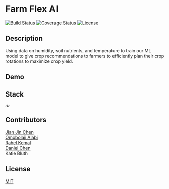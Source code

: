 # Farm Flex AI 

[![Build Status](https://img.shields.io/travis/username/reponame.svg?style=flat-square)](https://travis-ci.org/username/reponame)
[![Coverage Status](https://img.shields.io/coveralls/username/reponame.svg?style=flat-square)](https://coveralls.io/github/username/reponame)
[![License](https://img.shields.io/github/license/isayahc/python-sample-template.svg?style=flat-square)](LICENSE)

## Description

Using data on humidity, soil nutrients, and temperature to train our ML model to give crop recommendations to farmers to efficiently plan 
their crop rotations to maximize crop yield.  

## Demo



## Stack 
<img src="![Python jpg](https://github.com/isayahc/Crop-AI/assets/122761865/42e9e4eb-3eee-4354-ac6a-206135697c13)" alt="drawing" height="10" width="20"/>

## Contributors
[Jian Jin Chen](https://github.com/JJC3321) <br />
[Omobolaji Alabi](https://github.com/SlinkyWalnut) <br />
[Rahel Kemal](https://github.com/rahelskemal) <br />
[Daniel Chen](https://github.com/dchen024) <br />
Katie Bluth

## License

[MIT](LICENSE)
